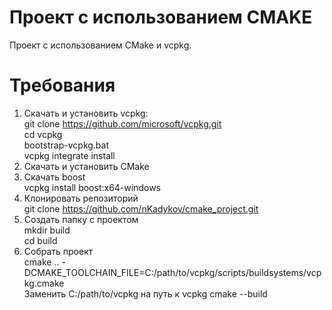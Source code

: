# Проект с использованием CMAKE
Проект с использованием CMake и vcpkg.

# Требования
1. Скачать и установить vcpkg:</br>
git clone https://github.com/microsoft/vcpkg.git </br>
cd vcpkg </br>
bootstrap-vcpkg.bat </br>
vcpkg integrate install</br>
2. Скачать и установить CMake</br>
3. Скачать boost</br>
vcpkg install boost:x64-windows</br>
4. Клонировать репозиторий</br>
git clone https://github.com/nKadykov/cmake_project.git
4. Создать папку с проектом</br>
mkdir build</br>
cd build</br>
5. Собрать проект</br>
cmake .. -DCMAKE_TOOLCHAIN_FILE=C:/path/to/vcpkg/scripts/buildsystems/vcpkg.cmake</br>
Заменить C:/path/to/vcpkg на путь к vcpkg
cmake --build
